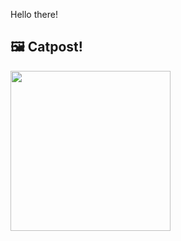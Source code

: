Hello there!



## 🖼️ Catpost!

<sub>
    <img src="https://cdn2.thecatapi.com/images/2f1.jpg" height="256">
</sub>

